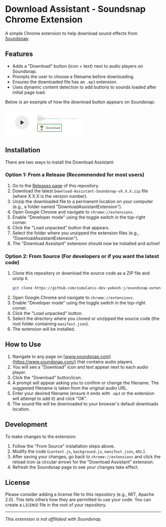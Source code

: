# Download Assistant - Soundsnap Chrome Extension

A simple Chrome extension to help download sound effects from [Soundsnap](https://www.soundsnap.com/).

## Features

*   Adds a "Download" button (icon + text) next to audio players on Soundsnap.
*   Prompts the user to choose a filename before downloading.
*   Ensures the downloaded file has an `.mp3` extension.
*   Uses dynamic content detection to add buttons to sounds loaded after initial page load.

Below is an example of how the download button appears on Soundsnap:

![Download Button Reference](images/reference_image.png)

## Installation

There are two ways to install the Download Assistant:

### Option 1: From a Release (Recommended for most users)

1.  Go to the [Releases page](https://github.com/simulanis-dev-yokesh-j/soundsnap-extension-chrome/releases) of this repository.
2.  Download the latest `Download-Assistant-Soundsnap-vX.X.X.zip` file (where X.X.X is the version number).
3.  Unzip the downloaded file to a permanent location on your computer (e.g., a folder named "DownloadAssistantExtension").
4.  Open Google Chrome and navigate to `chrome://extensions`.
5.  Enable "Developer mode" using the toggle switch in the top-right corner.
6.  Click the "Load unpacked" button that appears.
7.  Select the folder where you unzipped the extension files (e.g., "DownloadAssistantExtension").
8.  The "Download Assistant" extension should now be installed and active!

### Option 2: From Source (For developers or if you want the latest code)

1.  Clone this repository or download the source code as a ZIP file and unzip it.
    ```bash
    git clone https://github.com/simulanis-dev-yokesh-j/soundsnap-extension-chrome.git
    ```
2.  Open Google Chrome and navigate to `chrome://extensions`.
3.  Enable "Developer mode" using the toggle switch in the top-right corner.
4.  Click the "Load unpacked" button.
5.  Select the directory where you cloned or unzipped the source code (the root folder containing `manifest.json`).
6.  The extension will be installed.

## How to Use

1.  Navigate to any page on [www.soundsnap.com](https://www.soundsnap.com/) that contains audio players.
2.  You will see a "Download" icon and text appear next to each audio player.
3.  Click the "Download" button/icon.
4.  A prompt will appear asking you to confirm or change the filename. The suggested filename is taken from the original audio URL.
5.  Enter your desired filename (ensure it ends with `.mp3` or the extension will attempt to add it) and click "OK".
6.  The sound file will be downloaded to your browser's default downloads location.

## Development

To make changes to the extension:

1.  Follow the "From Source" installation steps above.
2.  Modify the code (`content.js`, `background.js`, `manifest.json`, etc.).
3.  After saving your changes, go back to `chrome://extensions` and click the reload icon (a circular arrow) for the "Download Assistant" extension.
4.  Refresh the Soundsnap page to see your changes take effect.

## License

Please consider adding a license file to this repository (e.g., MIT, Apache 2.0). This tells others how they are permitted to use your code. You can create a `LICENSE` file in the root of your repository.

---

*This extension is not affiliated with Soundsnap.* 